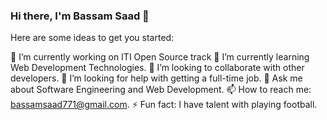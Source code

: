 ### Hi there, I'm Bassam Saad 👋

<!--
**BassamSaadElsafy/BassamSaadElsafy** is a ✨ _special_ ✨ repository because its `README.md` (this file) appears on your GitHub profile.
-->
Here are some ideas to get you started:

🔭 I’m currently working on ITI Open Source track
🌱 I’m currently learning Web Development Technologies.
👯 I’m looking to collaborate with other developers.
🤔 I’m looking for help with getting a full-time job.
💬 Ask me about Software Engineering and Web Development.
📫 How to reach me: bassamsaad771@gmail.com.
⚡ Fun fact: I have talent with playing football.

